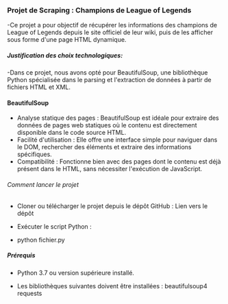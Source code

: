 ### Projet de Scraping : Champions de League of Legends

-Ce projet a pour objectif de récupérer les informations des champions de League of Legends depuis le site officiel de leur wiki, puis de les afficher sous forme d'une page HTML dynamique.

##### Justification des choix technologiques:

-Dans ce projet, nous avons opté pour BeautifulSoup, une bibliothèque Python spécialisée dans le parsing et l'extraction de données à partir de fichiers HTML et XML.

#### BeautifulSoup

   - Analyse statique des pages : BeautifulSoup est idéale pour extraire des données de pages web statiques où le contenu est directement disponible dans le code source HTML.
   - Facilité d'utilisation : Elle offre une interface simple pour naviguer dans le DOM, rechercher des éléments et extraire des informations spécifiques.
   - Compatibilité : Fonctionne bien avec des pages dont le contenu est déjà présent dans le HTML, sans nécessiter l'exécution de JavaScript.

###### Comment lancer le projet

  - Cloner ou télécharger le projet depuis le dépôt GitHub : Lien vers le dépôt

  - Exécuter le script Python :

  - python fichier.py

##### Prérequis

  - Python 3.7 ou version supérieure installé.

  - Les bibliothèques suivantes doivent être installées :
        beautifulsoup4
        requests

